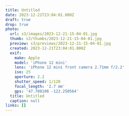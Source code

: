 ```yaml
---
title: Untitled
date: 2023-12-21T23:04:01.000Z
draft: true
drop: true
photo:
  url: s3/images/2023-12-21-15-04-01.jpg
  thumb: s3/thumbs/2023-12-21-15-04-01.jpg
  preview: s3/previews/2023-12-21-15-04-01.jpg
  created: 2023-12-21T23:04:01.000Z
  exif:
    make: Apple
    model: 'iPhone 12 mini'
    lens: 'iPhone 12 mini front camera 2.71mm f/2.2'
    iso: 25
    aperture: 2.2
    shutter_speed: 1/120
    focal_length: '2.7 mm'
    gps: '47.708106 -122.250564'
  title: Untitled
  caption: null
links: []
---
```

